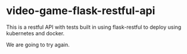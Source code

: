# video-game-flask-restful-api
This is a restful API with tests built in using flask-restful to deploy using kubernetes and docker. 

We are going to try again.